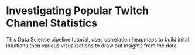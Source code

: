 # Investigating Popular Twitch Channel Statistics

This Data Science pipeline tutorial, uses correlation heapmaps to build inital intuitions then various visualizations to draw out insights from the data.

